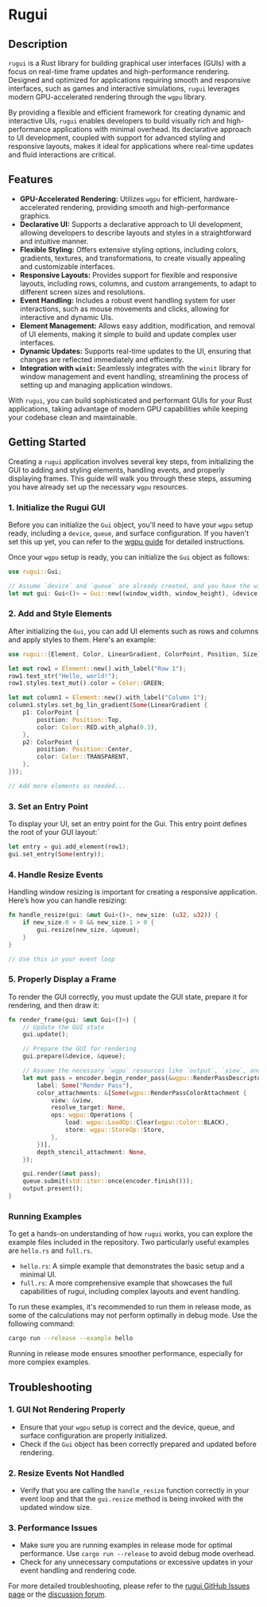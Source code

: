 # Rugui

## Description

`rugui` is a Rust library for building graphical user interfaces (GUIs) with a focus on real-time frame updates and high-performance rendering. Designed and optimized for applications requiring smooth and responsive interfaces, such as games and interactive simulations, `rugui` leverages modern GPU-accelerated rendering through the `wgpu` library.

By providing a flexible and efficient framework for creating dynamic and interactive UIs, `rugui` enables developers to build visually rich and high-performance applications with minimal overhead. Its declarative approach to UI development, coupled with support for advanced styling and responsive layouts, makes it ideal for applications where real-time updates and fluid interactions are critical.

## Features

- **GPU-Accelerated Rendering:** Utilizes `wgpu` for efficient, hardware-accelerated rendering, providing smooth and high-performance graphics.
- **Declarative UI:** Supports a declarative approach to UI development, allowing developers to describe layouts and styles in a straightforward and intuitive manner.
- **Flexible Styling:** Offers extensive styling options, including colors, gradients, textures, and transformations, to create visually appealing and customizable interfaces.
- **Responsive Layouts:** Provides support for flexible and responsive layouts, including rows, columns, and custom arrangements, to adapt to different screen sizes and resolutions.
- **Event Handling:** Includes a robust event handling system for user interactions, such as mouse movements and clicks, allowing for interactive and dynamic UIs.
- **Element Management:** Allows easy addition, modification, and removal of UI elements, making it simple to build and update complex user interfaces.
- **Dynamic Updates:** Supports real-time updates to the UI, ensuring that changes are reflected immediately and efficiently.
- **Integration with `winit`:** Seamlessly integrates with the `winit` library for window management and event handling, streamlining the process of setting up and managing application windows.

With `rugui`, you can build sophisticated and performant GUIs for your Rust applications, taking advantage of modern GPU capabilities while keeping your codebase clean and maintainable.

## Getting Started

Creating a `rugui` application involves several key steps, from initializing the GUI to adding and styling elements, handling events, and properly displaying frames. This guide will walk you through these steps, assuming you have already set up the necessary `wgpu` resources.

### 1. Initialize the Rugui GUI

Before you can initialize the `Gui` object, you'll need to have your `wgpu` setup ready, including a `device`, `queue`, and surface configuration. If you haven't set this up yet, you can refer to the [wgpu guide](https://sotrh.github.io/learn-wgpu/) for detailed instructions.

Once your `wgpu` setup is ready, you can initialize the `Gui` object as follows:

```rust
use rugui::Gui;

// Assume `device` and `queue` are already created, and you have the window size available
let mut gui: Gui<()> = Gui::new((window_width, window_height), &device, &queue);
```

### 2. Add and Style Elements

After initializing the `Gui`, you can add UI elements such as rows and columns and apply styles to them. Here's an example:

```rust
use rugui::{Element, Color, LinearGradient, ColorPoint, Position, Size};

let mut row1 = Element::new().with_label("Row 1");
row1.text_str("Hello, world!");
row1.styles.text_mut().color = Color::GREEN;

let mut column1 = Element::new().with_label("Column 1");
column1.styles.set_bg_lin_gradient(Some(LinearGradient {
    p1: ColorPoint {
        position: Position::Top,
        color: Color::RED.with_alpha(0.3),
    },
    p2: ColorPoint {
        position: Position::Center,
        color: Color::TRANSPARENT,
    },
}));

// Add more elements as needed...
```

### 3. Set an Entry Point

To display your UI, set an entry point for the Gui. This entry point defines the root of your GUI layout:`

```rust
let entry = gui.add_element(row1);
gui.set_entry(Some(entry));
```

### 4. Handle Resize Events

Handling window resizing is important for creating a responsive application. Here’s how you can handle resizing:

```rust
fn handle_resize(gui: &mut Gui<()>, new_size: (u32, u32)) {
    if new_size.0 > 0 && new_size.1 > 0 {
        gui.resize(new_size, &queue);
    }
}

// Use this in your event loop
```

### 5. Properly Display a Frame

To render the GUI correctly, you must update the GUI state, prepare it for rendering, and then draw it:

```rust
fn render_frame(gui: &mut Gui<()>) {
    // Update the GUI state
    gui.update();

    // Prepare the GUI for rendering
    gui.prepare(&device, &queue);

    // Assume the necessary `wgpu` resources like `output`, `view`, and `encoder` are set up
    let mut pass = encoder.begin_render_pass(&wgpu::RenderPassDescriptor {
        label: Some("Render Pass"),
        color_attachments: &[Some(wgpu::RenderPassColorAttachment {
            view: &view,
            resolve_target: None,
            ops: wgpu::Operations {
                load: wgpu::LoadOp::Clear(wgpu::Color::BLACK),
                store: wgpu::StoreOp::Store,
            },
        })],
        depth_stencil_attachment: None,
    });

    gui.render(&mut pass);
    queue.submit(std::iter::once(encoder.finish()));
    output.present();
}
```

### Running Examples

To get a hands-on understanding of how `rugui` works, you can explore the example files included in the repository. Two particularly useful examples are `hello.rs` and `full.rs`.

- `hello.rs`: A simple example that demonstrates the basic setup and a minimal UI.
- `full.rs`: A more comprehensive example that showcases the full capabilities of rugui, including complex layouts and event handling.

To run these examples, it's recommended to run them in release mode, as some of the calculations may not perform optimally in debug mode. Use the following command:

```bash
cargo run --release --example hello
```

Running in release mode ensures smoother performance, especially for more complex examples.

## Troubleshooting

### 1. GUI Not Rendering Properly

- Ensure that your `wgpu` setup is correct and the device, queue, and surface configuration are properly initialized.
- Check if the `Gui` object has been correctly prepared and updated before rendering.

### 2. Resize Events Not Handled

- Verify that you are calling the `handle_resize` function correctly in your event loop and that the `gui.resize` method is being invoked with the updated window size.

### 3. Performance Issues

- Make sure you are running examples in release mode for optimal performance. Use `cargo run --release` to avoid debug mode overhead.
- Check for any unnecessary computations or excessive updates in your event handling and rendering code.

For more detailed troubleshooting, please refer to the [rugui GitHub Issues page](https://github.com/it-2001/rugui/issues) or the [discussion forum](https://github.com/it-2001/rugui/issues).

